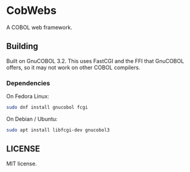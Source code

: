 # CobWebs

A COBOL web framework.

## Building

Built on GnuCOBOL 3.2. This uses FastCGI and the FFI that GnuCOBOL offers,
so it may not work on other COBOL compilers.

### Dependencies

On Fedora Linux:

```bash
sudo dnf install gnucobol fcgi
```

On Debian / Ubuntu:

```bash
sudo apt install libfcgi-dev gnucobol3
```

## LICENSE

MIT license.

